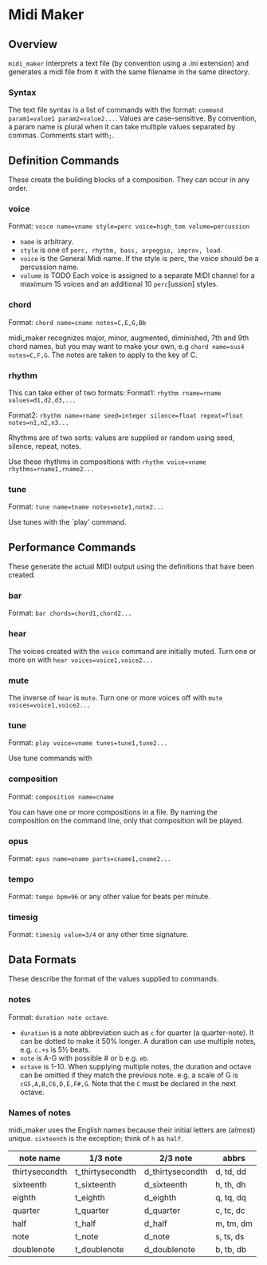 # Midi Maker
## Overview
`midi_maker` interprets a text file (by convention using a .ini extension) and generates a midi file from it with the same filename in the same directory.
### Syntax
The text file syntax is a list of commands with the format: `command param1=value1 param2=value2...`. Values are case-sensitive. 
By convention, a param name is plural when it can take multiple values separated by commas.
Comments start with`;`.

## Definition Commands
These create the building blocks of a composition. They can occur in any order.

### voice
Format: `voice name=vname style=perc voice=high_tom volume=percussion`
* `name` is arbitrary.
* `style` is one of `perc, rhythm, bass, arpeggio, improv, lead`.
* `voice` is the General Midi name. If the style is perc, the voice should be a percussion name.
* `volume` is TODO
Each voice is assigned to a separate MIDI channel for a maximum 15 voices
and an additional 10 `perc`[ussion] styles.

### chord
Format: `chord name=cname notes=C,E,G,Bb`

midi_maker recognizes major, minor, augmented, diminished, 7th and 9th chord names,
but you may want to make your own, e.g `chord name=sus4 notes=C,F,G`. The notes are taken to apply to the key of C.

### rhythm
This can take either of two formats:
Format1: `rhythm rname=rname values=d1,d2,d3,...`

Format2: `rhythm name=rname seed=integer silence=float repeat=float notes=n1,n2,n3...`

Rhythms are of two sorts: values are supplied or random using seed, silence, repeat, notes.

Use these rhythms in compositions with `rhythm voice=vname rhythms=rname1,rname2...`

### tune
Format: `tune name=tname notes=note1,note2...`

Use tunes with the `play' command.

## Performance Commands
These generate the actual MIDI output using the definitions that have been created.

### bar
Format: `bar chords=chord1,chord2...`

### hear
The voices created with the `voice` command are initially muted. Turn one or more on with `hear voices=voice1,voice2...`

### mute
The inverse of `hear` is `mute`. Turn one or more voices off with `mute voices=voice1,voice2...`

### tune
Format: `play voice=vname tunes=tune1,tune2...`

Use tune commands with 


### composition
Format: `composition name=cname`

You can have one or more compositions in a file. By naming the composition on the command line, only that composition will be played.

### opus
Format: `opus name=oname parts=cname1,cname2...`

### tempo
Format: `tempo bpm=96` or any other value for beats per minute.

### timesig
Format: `timesig value=3/4` or any other time signature.

## Data Formats
These describe the format of the values supplied to commands.

### notes
Format: `duration note octave`.
* `duration` is a note abbreviation such as `c` for quarter (a quarter-note). It can be dotted to make it 50% longer. A duration can use multiple notes, e.g. `c.+s` is 5½ beats.
* `note` is A-G with possible # or b e.g. `eb`.
* `octave` is 1-10.
When supplying multiple notes, the duration and octave can be omitted if they match the previous note. e.g. a scale of G is `cG5,A,B,C6,D,E,F#,G`. Note that the `C` must be declared in the next octave.

### Names of notes
midi_maker uses the English names because their initial letters are (almost) unique. `sixteenth` is the exception; think of `h` as `half`.

| note name | 1/3 note | 2/3 note | abbrs |
| --------- | -------- | -------- | ----- |
| thirtysecondth | t_thirtysecondth | d_thirtysecondth | d, td, dd |
| sixteenth | t_sixteenth | d_sixteenth | h, th, dh |
| eighth | t_eighth | d_eighth | q, tq, dq |
| quarter | t_quarter | d_quarter | c, tc, dc |
| half | t_half | d_half | m, tm, dm |
| note | t_note | d_note | s, ts, ds |
| doublenote | t_doublenote | d_doublenote | b, tb, db |

